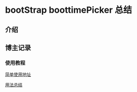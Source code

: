 # bootStrap boottimePicker 总结

## 介绍



## 博主记录


### 使用教程

[简单使用地址](https://blog.csdn.net/qq_31267183/article/details/82457883)

[用法总结](https://www.cnblogs.com/dazhangli/p/9002329.html)

